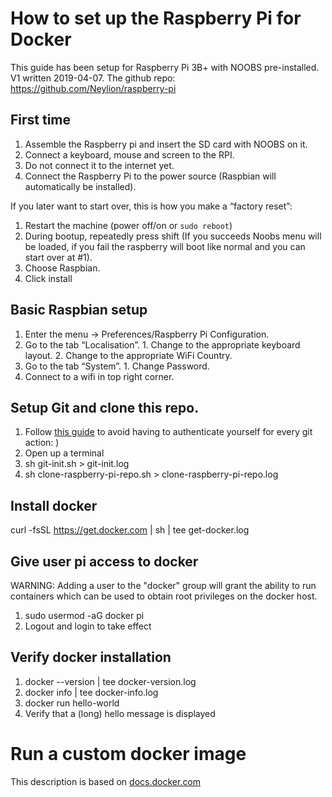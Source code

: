 # How to set up the Raspberry Pi for Docker
This guide has been setup for Raspberry Pi 3B+ with NOOBS pre-installed. V1 written 2019-04-07.
The github repo: https://github.com/Neylion/raspberry-pi

## First time
1. Assemble the Raspberry pi and insert the SD card with NOOBS on it.
2. Connect a keyboard, mouse and screen to the RPI.
3. Do not connect it to the internet yet.
4. Connect the Raspberry Pi to the power source (Raspbian will automatically be installed).

If you later want to start over, this is how you make a “factory reset”:

1. Restart the machine (power off/on or `sudo reboot`)
2. During bootup, repeatedly press shift (If you succeeds Noobs menu will be loaded, if you fail the raspberry will boot like normal and you can start over at #1).
3. Choose Raspbian.
4. Click install

## Basic Raspbian setup
1. Enter the menu -> Preferences/Raspberry Pi Configuration.
  1. Go to the tab “Localisation”.
    1. Change to the appropriate keyboard layout.
    2. Change to the appropriate WiFi Country.
  2. Go to the tab “System”.
    1. Change Password.
2. Connect to a wifi in top right corner.

## Setup Git and clone this repo.
1. Follow [this guide](https://stackoverflow.com/questions/8588768/how-do-i-avoid-the-specification-of-the-username-and-password-at-every-git-push) to avoid having to authenticate yourself for every git action: )
2. Open up a terminal
3. sh git-init.sh > git-init.log
4. sh clone-raspberry-pi-repo.sh > clone-raspberry-pi-repo.log

## Install docker

curl -fsSL https://get.docker.com | sh | tee get-docker.log

## Give user pi access to docker

WARNING: Adding a user to the "docker" group will grant the ability to run containers which can be used to obtain root privileges on the docker host.

1. sudo usermod -aG docker pi
2. Logout and login to take effect

## Verify docker installation

1. docker --version | tee docker-version.log
2. docker info | tee docker-info.log
2. docker run hello-world
3. Verify that a (long) hello message is displayed

# Run a custom docker image

This description is based on [docs.docker.com](https://docs.docker.com/get-started/)

## 


